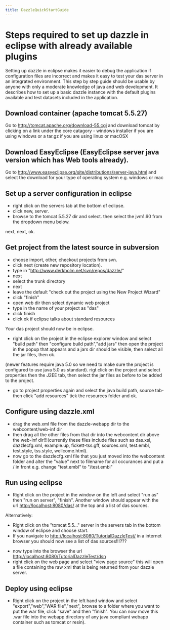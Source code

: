 ```yaml
---
title: DazzleQuickStartGuide
---
```


Steps required to set up dazzle in eclipse with already available plugins
=========================================================================

Setting up dazzle in eclipse makes it easier to debug the application if
configuration files are incorrect and makes it easy to test your das
server in an integrated environment. This step by step guide should be
usable by anyone with only a moderate knowledge of java and web
development. It describes how to set up a basic dazzle instance with the
default plugins available and test datasets included in the application.

Download container (apache tomcat 5.5.27)
-----------------------------------------

Go to <http://tomcat.apache.org/download-55.cgi> and download tomcat by
clicking on a link under the core catagory - windows installer if you
are using windows or a tar.gz if you are using linux or macOSX

Download EasyEclipse (EasyEclipse server java version which has Web tools already).
-----------------------------------------------------------------------------------

Go to <http://www.easyeclipse.org/site/distributions/server-java.html>
and select the download for your type of operating system e.g. windows
or mac

Set up a server configuration in eclipse
----------------------------------------

-   right click on the servers tab at the bottom of eclipse.
-   click new, server.
-   browse to the tomcat 5.5.27 dir and select. then select the jvm1.60
    from the dropdown menu below.

next, next, ok.

Get project from the latest source in subversion
------------------------------------------------

-   choose import, other, checkout projects from svn.
-   click next (create new repository location).
-   type in "<http://www.derkholm.net/svn/repos/dazzle/>"
-   next
-   select the trunk directory
-   next
-   leave the default "check out the project using the New Project
    Wizard"
-   click "finish"
-   open web dir then select dynamic web project
-   type in the name of your project as "das"
-   click finish
-   click ok if eclipse talks about standard resources

Your das project should now be in eclipse.

-   right click on the project in the eclipse explorer window and select
    "build path" then "configure build path","add jars" then open the
    project in the popup that appears and a jars dir should be visible,
    then select all the jar files, then ok.

(newer features require java 5.0 so we need to make sure the project is
configured to use java 5.0 as standard). rigt click on the project and
select properties then the J2EE tab, then select the jar files as before
to be added to the project.

-   go to project properties again and select the java build path,
    source tab- then click "add resources" tick the resources folder and
    ok.

Configure using dazzle.xml
--------------------------

-   drag the web.xml file from the dazzle-webapp dir to the
    webcontent/web-inf dir
-   then drag all the other files from that dir into the webcontent dir
    above the web-inf dir!!!(currently these files include files such as
    das.xsl, dazzlecfg.xml, example.up, fickett-tss.gff, sources.xml,
    test.embl, test.style, tss.style, wellcome.html).
-   now go to the dazzlecfg.xml file that you just moved into the
    webcontent folder and alter the "value" next to filename for all
    occurances and put a / in front e.g. change "test.embl" to
    "/test.embl"

Run using eclipse
-----------------

-   Right click on the project in the window on the left and select "run
    as" then "run on server", "finish". Another window should appear
    with the url <http://localhost:8080/das/> at the top and a list of
    das sources.

Alternatively:

-   Right click on the "tomcat 5.5..." server in the servers tab in the
    bottom window of eclipse and choose start.
-   If you navigate to <http://localhost:8080/TutorialDazzleTest/> in a
    internet browser you should now see a list of das sources!!!???

<!-- -->

-   now type into the browser the url
    <http://localhost:8080/TutorialDazzleTest/dsn>
-   right click on the web page and select "view page source" this will
    open a file containing the raw xml that is being returned from your
    dazzle server.

Deploy using eclipse
--------------------

-   Right click on the project in the left hand window and select
    "export","web","WAR file","next", browse to a folder where you want
    to put the war file, click "save" and then "finish". You can now
    move this .war file into the webapp directory of any java compliant
    webapp container such as tomcat or resin).

